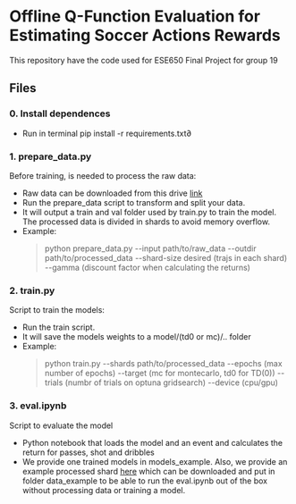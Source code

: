# Offline Q-Function Evaluation for Estimating Soccer Actions Rewards

This repository have the code used for ESE650 Final Project for group 19

## Files
### 0. Install dependences
- Run in terminal pip install -r requirements.txt∂

### 1. prepare_data.py
Before training, is needed to process the raw data:
- Raw data can be downloaded from this drive [link](https://drive.google.com/file/d/1xfwpLU3eR2xzAf-rAJM9gpkL1oPUo7FP/view?usp=sharing)
- Run the prepare_data script to transform and split your data.
- It will output a train and val folder used by train.py to train the model. The processed data is divided in shards to avoid memory overflow.
- Example:
  > python prepare_data.py --input path/to/raw_data --outdir path/to/processed_data --shard-size desired (trajs in each shard) --gamma (discount factor when calculating the returns)

### 2. train.py
Script to train the models:
- Run the train script.
- It will save the models weights to a model/(td0 or mc)/.. folder
- Example:
  > python train.py --shards path/to/processed_data --epochs (max number of epochs) --target (mc for montecarlo, td0 for TD(0)) --trials (numbr of trials on optuna gridsearch) --device (cpu/gpu)

### 3. eval.ipynb
Script to evaluate the model
- Python notebook that loads the model and an event and calculates the return for passes, shot and dribbles
- We provide one trained models in models_example. Also, we provide an example processed shard [here](https://drive.google.com/file/d/1eanI2glIPAxEiEiZp1lH8j4cAYPV3IbK/view?usp=sharing)  which can be downloaded and put in folder data_example to be able to run the eval.ipynb out of the box without processing data or training a model.